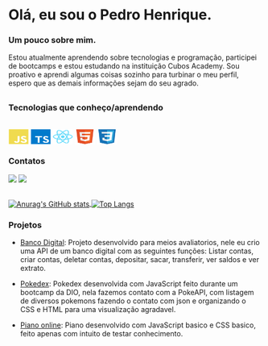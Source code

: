 # Olá, eu sou o Pedro Henrique.

### Um pouco sobre mim.
Estou atualmente aprendendo sobre tecnologias e programação, participei de bootcamps e estou estudando na instituição Cubos Academy. Sou proativo e aprendi algumas coisas sozinho para turbinar o meu perfil, espero que as demais informações sejam do seu agrado.
##
### Tecnologias que conheço/aprendendo
<div style="display: inline_block"><br>
  <img align="center" alt="Pedo-Js" height="30" width="40" src="https://raw.githubusercontent.com/devicons/devicon/master/icons/javascript/javascript-plain.svg">
  <img align="center" alt="Pedo-Ts" height="30" width="40" src="https://raw.githubusercontent.com/devicons/devicon/master/icons/typescript/typescript-plain.svg">
  <img align="center" alt="Pedo-React" height="30" width="40" src="https://raw.githubusercontent.com/devicons/devicon/master/icons/react/react-original.svg">
  <img align="center" alt="Pedo-HTML" height="30" width="40" src="https://raw.githubusercontent.com/devicons/devicon/master/icons/html5/html5-original.svg">
  <img align="center" alt="Pedo-CSS" height="30" width="40" src="https://raw.githubusercontent.com/devicons/devicon/master/icons/css3/css3-original.svg">
</div>

### Contatos

<div> 
  <a href = "mailto:phtaborda8@gmail.com"><img src="https://img.shields.io/badge/-Gmail-%23333?style=for-the-badge&logo=gmail&logoColor=white" target="_blank"></a>
  <a href="https://www.linkedin.com/in/pedro-henrique-taborda-silva-7b890b181/" target="_blank"><img src="https://img.shields.io/badge/-LinkedIn-%230077B5?style=for-the-badge&logo=linkedin&logoColor=white" target="_blank"></a> 
</div>

##

<a href="https://github.com/Peredoro/github-readme-stats">
  <img height=150 align="center" src="https://github-readme-stats.vercel.app/api?username=Peredoro&show_icons=true&theme=radical" alt="Anurag's GitHub stats">
</a>
<a href="https://github.com/Peredoro">
  <img height=150 align="center" src="https://github-readme-stats.vercel.app/api/top-langs/?username=Peredoro&hide_progress=true&theme=radical" alt="Top Langs">
</a>

### Projetos

- [Banco Digital](https://github.com/Peredoro/ApiBancoVitual): Projeto desenvolvido para meios avaliatorios, nele eu crio uma API de um banco digital com as seguintes funções: Listar contas, criar contas, deletar contas, depositar, sacar, transferir, ver saldos e ver extrato.
 
- [Pokedex](https://github.com/Peredoro/js-developer-pokedex): Pokedex desenvolvida com JavaScript feito durante um bootcamp da DIO, nela fazemos contato com a PokeAPI, com listagem de diversos pokemons fazendo o contato com json e organizando o CSS e HTML para uma visualização agradavel.
  
- [Piano online](https://github.com/Peredoro/piano-game): Piano desenvolvido com JavaScript basico e CSS basico, feito apenas com intuito de testar conhecimento.







